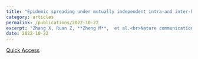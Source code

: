 ```yaml
---
title: "Epidemic spreading under mutually independent intra-and inter-host pathogen evolution"
category: articles
permalink: /publications/2022-10-22
excerpt: "Zhang X, Ruan Z, **Zheng M**,  et al.<br>Nature communications, 2022, 13(1): 6218."
date: 2022-10-22
---
```


[Quick Access](https://www.nature.com/articles/s41467-022-34027-9)

